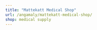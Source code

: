 ```yaml
---
title: "Mattekatt Medical Shop"
url: /angamaly/mattekatt-medical-shop/
shop: medical supply
---
```

